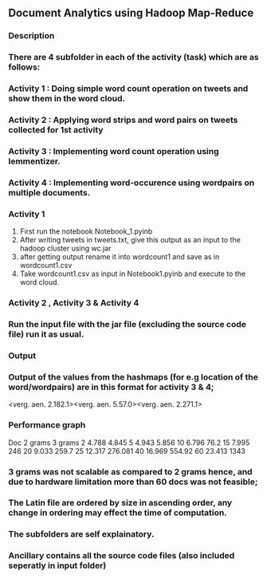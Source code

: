 
## Document Analytics using Hadoop Map-Reduce


### Description
### There are 4 subfolder in each of the activity (task) which are as follows:
### Activity 1 : Doing simple word count operation on tweets and show them in the word cloud.
### Activity 2 : Applying word strips and word pairs on tweets collected for 1st activity
### Activity 3 : Implementing word count operation using lemmentizer.
### Activity 4 : Implementing word-occurence using wordpairs on multiple documents.

### Activity 1

1) First run the notebook Notebook_1.pyinb
2) After writing tweets in tweets.txt, give this output as an input to the hadoop cluster using wc.jar
3) after getting output rename it into wordcount1 and save as in wordcount1.csv
4) Take wordcount1.csv as input in Notebook1.pyinb and execute to the word cloud.


### Activity 2 , Activity 3 & Activity 4
### Run the input file with the jar file (excluding the source code file) run it as usual.

### Output

### Output of the values from the hashmaps (for e.g location of the word/wordpairs) are in this format for activity 3 & 4;
<verg. aen. 2.182.1><verg. aen. 5.57.0><verg. aen. 2.271.1>

### Performance graph

Doc    2 grams    3 grams
2    4.788    4.845
5    4.943    5.856
10    6.796    76.2
15    7.995    246
20    9.033    259.7
25    12.317    276.081
40    16.969    554.92
60    23.413    1343

### 3 grams was not scalable as compared to 2 grams hence, and due to hardware limitation more than 60 docs was not feasible;

### The Latin file are ordered by size in ascending order, any change in ordering may effect the time of computation.

### The subfolders are self explainatory.

### Ancillary contains all the source code files (also included seperatly in input folder)



